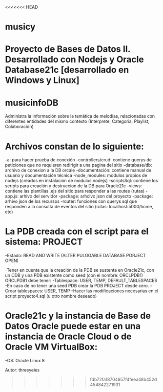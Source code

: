 <<<<<<< HEAD
# musicy
Proyecto de Bases de Datos II. Desarrollado con Nodejs y Oracle Database21c [desarrollado en Windows y Linux]
=======
# musicinfoDB
Administra la información sobre la temática de melodias, relacionadas con diferentes entidades del mismo contexto (Interprete, Categoria, Playlist, Colaboración)

# Archivos constan de lo siguiente:
  -a: para hacer prueba de conexión
  -controllers/crud: contiene querys de peticiones que no requieren redirigir a una pagina del sitio
  -database/db: archivo de conexion a la DB orcale
  -documentación: contiene manual de usuario y documentación técnica
  -node_modules: modulos propios de nodejs (creados en instalación de modulos nodejs)
  -scriptsSql: contiene los scripts para creación y destruccion de la DB para Oracle21c
  -views: contiene las plantillas .ejs del sitio para responder a las routes (rutas)
  -app.js: arhivo del servidor
  -package: arhcivo json del proyecto
  -package: arhivo json de los recursos
  -router: funciones con querys sql que responden a la consulta de eventos del sitio (rutas: localhost:5000/home, etc)

# La PDB creada con el script para el sistema: PROJECT
  -Estado: READ AND WRITE (ALTER PULGGABLE DATABASE PORJECT OPEN)

  -Tener en cuenta que la creación de la PDB se sustenta en Oracle21c, con un CDB y una PDB existente como seed (con el nombre: ORCLPDB1)
  ORCLPDB1 debe tener:
    -Tablespace: USER, TEMP, DEFAULT_TABLESPACES
    -En caso de no tener una seed PDB crear la PDB PROJECT desde cero.
      -Crear tablespaces:  USER, TEMP
    -Hacer las modificaciones necesarias en el script proyecto4.sql (u otro nombre deseado)

# Oracle21c y la instancia de Base de Datos Oracle puede estar en una instancia de Oracle Cloud o de Oracle VM VirtualBox:
  -OS: Oracle Linux 8


Autor:
  threeyeies

>>>>>>> fdb72fa18704957f4feea48b452d454842271931
